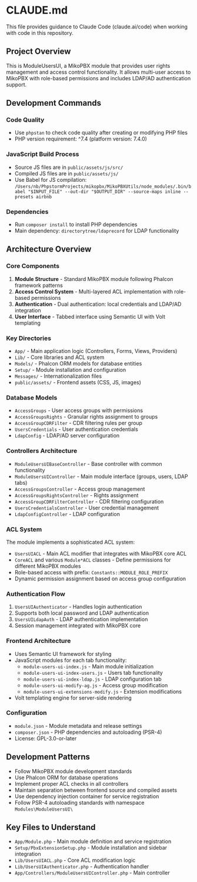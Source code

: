 # CLAUDE.md

This file provides guidance to Claude Code (claude.ai/code) when working with code in this repository.

## Project Overview

This is ModuleUsersUI, a MikoPBX module that provides user rights management and access control functionality. It allows multi-user access to MikoPBX with role-based permissions and includes LDAP/AD authentication support.

## Development Commands

### Code Quality
- Use `phpstan` to check code quality after creating or modifying PHP files
- PHP version requirement: ^7.4 (platform version: 7.4.0)

### JavaScript Build Process
- Source JS files are in `public/assets/js/src/`
- Compiled JS files are in `public/assets/js/`
- Use Babel for JS compilation: `/Users/nb/PhpstormProjects/mikopbx/MikoPBXUtils/node_modules/.bin/babel "$INPUT_FILE" --out-dir "$OUTPUT_DIR" --source-maps inline --presets airbnb`

### Dependencies
- Run `composer install` to install PHP dependencies
- Main dependency: `directorytree/ldaprecord` for LDAP functionality

## Architecture Overview

### Core Components
1. **Module Structure** - Standard MikoPBX module following Phalcon framework patterns
2. **Access Control System** - Multi-layered ACL implementation with role-based permissions
3. **Authentication** - Dual authentication: local credentials and LDAP/AD integration
4. **User Interface** - Tabbed interface using Semantic UI with Volt templating

### Key Directories
- `App/` - Main application logic (Controllers, Forms, Views, Providers)
- `Lib/` - Core libraries and ACL system
- `Models/` - Phalcon ORM models for database entities
- `Setup/` - Module installation and configuration
- `Messages/` - Internationalization files
- `public/assets/` - Frontend assets (CSS, JS, images)

### Database Models
- `AccessGroups` - User access groups with permissions
- `AccessGroupsRights` - Granular rights assignment to groups
- `AccessGroupCDRFilter` - CDR filtering rules per group
- `UsersCredentials` - User authentication credentials
- `LdapConfig` - LDAP/AD server configuration

### Controllers Architecture
- `ModuleUsersUIBaseController` - Base controller with common functionality
- `ModuleUsersUIController` - Main module interface (groups, users, LDAP tabs)
- `AccessGroupsController` - Access group management
- `AccessGroupsRightsController` - Rights assignment
- `AccessGroupCDRFilterController` - CDR filtering configuration
- `UsersCredentialsController` - User credential management
- `LdapConfigController` - LDAP configuration

### ACL System
The module implements a sophisticated ACL system:
- `UsersUIACL` - Main ACL modifier that integrates with MikoPBX core ACL
- `CoreACL` and various `Module*ACL` classes - Define permissions for different MikoPBX modules
- Role-based access with prefix: `Constants::MODULE_ROLE_PREFIX`
- Dynamic permission assignment based on access group configuration

### Authentication Flow
1. `UsersUIAuthenticator` - Handles login authentication
2. Supports both local password and LDAP authentication
3. `UsersUILdapAuth` - LDAP authentication implementation
4. Session management integrated with MikoPBX core

### Frontend Architecture
- Uses Semantic UI framework for styling
- JavaScript modules for each tab functionality:
  - `module-users-ui-index.js` - Main module initialization
  - `module-users-ui-index-users.js` - Users tab functionality
  - `module-users-ui-index-ldap.js` - LDAP configuration tab
  - `module-users-ui-modify-ag.js` - Access group modification
  - `module-users-ui-extensions-modify.js` - Extension modifications
- Volt templating engine for server-side rendering

### Configuration
- `module.json` - Module metadata and release settings
- `composer.json` - PHP dependencies and autoloading (PSR-4)
- License: GPL-3.0-or-later

## Development Patterns
- Follow MikoPBX module development standards
- Use Phalcon ORM for database operations
- Implement proper ACL checks in all controllers
- Maintain separation between frontend source and compiled assets
- Use dependency injection container for service registration
- Follow PSR-4 autoloading standards with namespace `Modules\ModuleUsersUI\`

## Key Files to Understand
- `App/Module.php` - Main module definition and service registration
- `Setup/PbxExtensionSetup.php` - Module installation and sidebar integration
- `Lib/UsersUIACL.php` - Core ACL modification logic
- `Lib/UsersUIAuthenticator.php` - Authentication handler
- `App/Controllers/ModuleUsersUIController.php` - Main controller